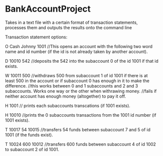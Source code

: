 # BankAccountProject
Takes in a text file with a certain format of transaction statements, processes them and outputs the results onto the command line



Transaction statement options:

O Cash Johnny 1001 //This opens an account with the following two word name and id number (if the id is not already taken by another account).

D 10010 542 //deposits the 542 into the subaccount 0 of the id 1001 if that id exists.

W 10011 500 //withdraws 500 from subaccount 1 of id 1001 if there is at least 500 in the account or if subaccount 0 has enough in it to make the difference.
//this works between 0 and 1 subaccounts and 2 and 3 subaccounts. Works one way or the other when withrawing money.
//fails if neither account has enough money (altogether) to pay it off.

H 1001 // prints each subaccounts transcations (if 1001 exists).

H 10010 //prints the 0 subaccounts transactions from the 1001 id number (if 1001 exists).

T 10017 54 10015 //transfers 54 funds between subaccount 7 and 5 of id 1001 (if the funds exist). 

T 10024 600 10012 //transfers 600 funds between subaccount 4 of id 1002 to subaccount 2 of id 1001.


